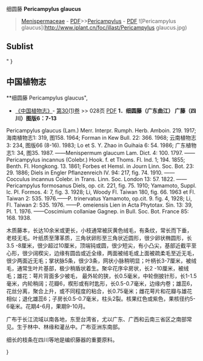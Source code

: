 细圆藤 **Pericampylus glaucus**

> [Menispermaceae](http://www.iplant.cn/info/Menispermaceae?t=foc) - [PDF](http://www.iplant.cn/foc/pdf/Menispermaceae.pdf)>>[Pericampylus](http://www.iplant.cn/info/Pericampylus?t=foc) - [PDF](http://www.iplant.cn/foc/pdf/Pericampylus.pdf)
![Pericampylus glaucus](http://www.iplant.cn/foc/illast/Pericampylus glaucus.jpg)


## Sublist
"
}
## 中国植物志



**细圆藤 Pericampylus glaucus",


* [《中国植物志》](http://www.iplant.cn/frps)- [第30(1)卷](http://www.iplant.cn/frps/vol/30(1)) >> 028页 [PDF](http://www.iplant.cn/frps/pdf/30(1)/028.PDF)
**1．细圆藤（广东曲江） 广藤（四川）图版6：7-13**

Pericampylus glaucus (Lam.) Merr. Interpr. Rumph. Herb. Amboin. 219. 1917; 海南植物志1: 319, 图158. 1964; Forman in Kew Bull. 22: 366. 1968; 云南植物志3: 234, 图版66 (8-16). 1983; Lo et S. Y. Zhao in Guihaia 6: 54. 1986; 广东植物志1: 34, 图35. 1987. ——Menispermum glaucum Lam. Dict. 4: 100. 1797. ——Pericampylus incannus (Colebr.) Hook. f. et Thoms. Fl. Ind. 1; 194. 1855; Benth. Fl. Hongkong. 13. 1861; Forbes et Hemsl. in Journ Linn. Soc. Bot. 23: 29. 1886; Diels in Engler Pflanzenreich IV. 94: 217, fig. 74. 1910. ——Cocculus incannus Colebr. in Trans. Linn. Soc. London 13: 57. 1822. ——Pericampylus formosanus Diels, op. cit. 221, fig. 75. 1910; Yamamoto, Suppl. Ic. Pl. Formos. 4: 7, fig. 3. 1928; Li, Woody Fl. Taiwan 180, fig. 66. 1963 et Fl. Taiwan 2: 535. 1976.——P. trinervatus Yamamoto, op.cit. 9. fig. 4, 1928; Li, Fl. Taiwan 2: 535. 1976. ——P. omeiensis Lien in Acta Phytotax. Sin. 13: 39, Pl. 1. 1976. ——Coscimium collaniae Gagnep. in Bull. Soc. Bot. France 85: 168. 1938.

木质藤本，长达10余米或更长，小枝通常被灰黄色绒毛，有条纹，常长而下垂，老枝无毛。叶纸质至薄革质，三角状卵形至三角状近圆形，很少卵状椭圆形，长3.5 -8厘米，很少超过10厘米，顶端钝或圆，很少短尖，有小凸尖，基部近截平至心形，很少阔楔尖，边缘有圆齿或近全缘，两面被绒毛或上面被疏柔毛至近无毛，很少两面近无毛；掌状脉5条，很少3条，网状小脉稍明显；叶柄长3-7厘米，被绒毛，通常生叶片基部，极少稍盾状着生。聚伞花序伞房状，长2 -10厘米，被绒毛；雄花：萼片背面多少被毛， 最外轮的狭，长0.5毫米，中轮倒披针形，长1-1.5毫米，内轮稍阔；花瓣6，楔形或有时匙形，长0.5-0.7毫米，边缘内卷；雄蕊6，花丝分离，聚合上升，或不同程度的粘合，长0.75毫米；雌花萼片和花瓣与雄花相似；退化雄蕊6；子房长0.5-0.7毫米，柱头2裂。核果红色或紫色，果核径约5-6毫米。花期4-6月，果期9-10月。

广布于长江流域以南各地，东至台湾省，尤以广东、广西和云南三省区之南部常见。生于林中、林缘和灌丛中。广布亚洲东南部。

细长的枝条在四川等地是编织藤器的重要原料。



}